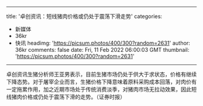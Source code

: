 
---
title: '卓创资讯：短线猪肉价格或仍处于震荡下滑走势'
categories: 
 - 新媒体
 - 36kr
 - 快讯
headimg: 'https://picsum.photos/400/300?random=2631'
author: 36kr
comments: false
date: Fri, 11 Feb 2022 06:00:03 GMT
thumbnail: 'https://picsum.photos/400/300?random=2631'
---

<div>   
卓创资讯生猪分析师王亚男表示，目前生猪市场仍处于供大于求状态，价格有继续下降态势。对于屠宰企业而言，生猪价格下降意味着原料采购成本回落，对肉价有一定拖累作用，加之近期市场处于传统消费淡季，对猪肉市场无拉动效果，因此短线猪肉价格或仍处于震荡下滑的走势。（证券时报）  
</div>
            